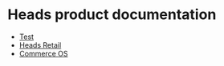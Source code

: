 # Heads product documentation

* [Test](test.md)
* [Heads Retail](/retail/index.md)
* [Commerce OS](cos/index.md)
